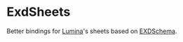 # ExdSheets

Better bindings for [Lumina](https://github.com/NotAdam/Lumina)'s sheets based on [EXDSchema](https://github.com/xivdev/EXDSchema).
